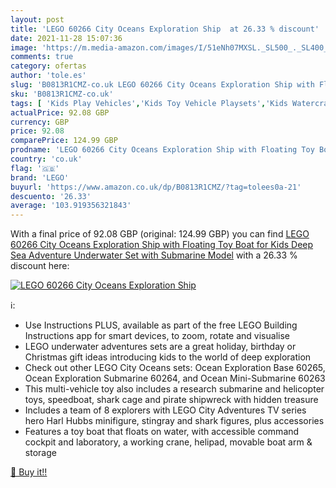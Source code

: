 ```yaml
---
layout: post
title: 'LEGO 60266 City Oceans Exploration Ship  at 26.33 % discount'
date: 2021-11-28 15:07:36
image: 'https://m.media-amazon.com/images/I/51eNh07MXSL._SL500_._SL400_.jpg'
comments: true
category: ofertas
author: 'tole.es'
slug: 'B0813R1CMZ-co.uk LEGO 60266 City Oceans Exploration Ship with Floating...'
sku: 'B0813R1CMZ-co.uk'
tags: [ 'Kids Play Vehicles','Kids Toy Vehicle Playsets','Kids Watercraft Playsets','Toys & Games','Toys Store','lego', ]
actualPrice: 92.08 GBP
currency: GBP
price: 92.08
comparePrice: 124.99 GBP
prodname: 'LEGO 60266 City Oceans Exploration Ship with Floating Toy Boat for Kids  Deep Sea Adventure Underwater Set with Submarine Model'
country: 'co.uk'
flag: '🇬🇧'
brand: 'LEGO'
buyurl: 'https://www.amazon.co.uk/dp/B0813R1CMZ/?tag=tolees0a-21'
descuento: '26.33'
average: '103.919356321843'
---
```


With a final price of 92.08 GBP (original: 124.99 GBP) you can find [LEGO 60266 City Oceans Exploration Ship with Floating Toy Boat for Kids  Deep Sea Adventure Underwater Set with Submarine Model](https://www.amazon.co.uk/dp/B0813R1CMZ/?tag=tolees0a-21) with a  26.33 % discount here:

[![LEGO 60266 City Oceans Exploration Ship ](https://m.media-amazon.com/images/I/51eNh07MXSL._SL500_._SL400_.jpg)](https://www.amazon.co.uk/dp/B0813R1CMZ/?tag=tolees0a-21)

ℹ️:

- Use Instructions PLUS, available as part of the free LEGO Building Instructions app for smart devices, to zoom, rotate and visualise
- LEGO underwater adventures sets are a great holiday, birthday or Christmas gift ideas introducing kids to the world of deep exploration
- Check out other LEGO City Oceans sets: Ocean Exploration Base 60265, Ocean Exploration Submarine 60264, and Ocean Mini-Submarine 60263
- This multi-vehicle toy also includes a research submarine and helicopter toys, speedboat, shark cage and pirate shipwreck with hidden treasure
- Includes a team of 8 explorers with LEGO City Adventures TV series hero Harl Hubbs minifigure, stingray and shark figures, plus accessories
- Features a toy boat that floats on water, with accessible command cockpit and laboratory, a working crane, helipad, movable boat arm & storage

[🛒 Buy it!!](https://www.amazon.co.uk/dp/B0813R1CMZ/?tag=tolees0a-21)
